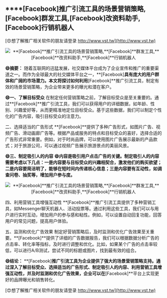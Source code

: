 ## ****[Facebook]**推广引流工具的场景营销策略,**[Facebook]**群发工具,**[Facebook]**改资料助手,**[Facebook]**行销机器人**

[😍想了解推广相关软件的朋友请登录 http://www.vst.tw](http://www.vst.tw)

 <center><img src="https://vst.tw/MP4/tuiguang/png/1.png" alt="**[Facebook]**推广引流工具的场景营销策略,**[Facebook]**群发工具,**[Facebook]**改资料助手,**[Facebook]**行销机器人"></center>

**😄摘要：**
随着互联网的迅猛发展，社交媒体平台成为了企业宣传和推广的重要渠道之一。而作为全球最大的社交媒体平台之一，**[Facebook]**具有庞大的用户群体和广阔的市场潜力。本文将探讨如何利用**[Facebook]**推广引流工具，制定有效的场景营销策略，为企业带来更多的曝光和潜在客户。

**😄一、了解目标受众**
在制定任何营销策略之前，了解目标受众是至关重要的。通过**[Facebook]**推广引流工具，我们可以获得用户的详细数据，如年龄、性别、兴趣爱好等，从而更精准地定位目标受众。基于这些数据，我们可以制定个性化的广告内容，吸引目标受众的注意力。

二、选择适当的广告形式
**[Facebook]**提供了多种广告形式，如图片广告、视频广告、滑动画廊广告等。根据产品或服务的特点和目标受众的喜好，选择合适的广告形式非常重要。例如，对于时尚品牌，可以使用图片广告展示最新的产品款式；对于旅游公司，可以通过视频广告展示旅游景点的美丽风景。

**😄三、制定吸引人的内容**
**😄内容是吸引用户点击广告的关键。制定吸引人的内容需要考虑以下几点：一是内容要与目标受众的兴趣相契合，激发他们的购买欲望；二是内容要简洁明了，能够在短时间内传递核心信息；三是内容要有互动性，如调查问卷、抽奖等，增加用户参与度。**

 <center><img src="https://vst.tw/MP4/tuiguang/png/7.png" alt="**[Facebook]**推广引流工具的场景营销策略,**[Facebook]**群发工具,**[Facebook]**改资料助手,**[Facebook]**行销机器人"></center>

四、利用营销工具增强互动性
**[Facebook]**推广引流工具提供了多种营销工具，如Messenger聊天机器人、活动投票等。通过利用这些工具，我们可以与用户进行实时互动，增加用户的参与感和粘性。例如，可以设置自动回复功能，回答用户的常见问题，提高用户体验。

五、监测和优化广告效果
制定好营销策略后，及时监测和优化广告效果至关重要。**[Facebook]**提供了详细的广告数据报告，我们可以根据数据分析广告的点击率、转化率等指标，及时进行调整和优化。比如，如果某个广告的点击率较低，可以进行A/B测试，尝试不同的标题或图片，找到最有效的组合。

**😄结论：**
**[Facebook]**推广引流工具为企业提供了强大的场景营销策略支持。通过深入了解目标受众、选择适当的广告形式、制定吸引人的内容、利用营销工具增强互动性，并及时监测和优化广告效果，企业可以在**[Facebook]**平台上实现更好的品牌曝光和销售转化。

[😍想了解推广相关软件的朋友请登录 http://www.vst.tw](http://www.vst.tw)



